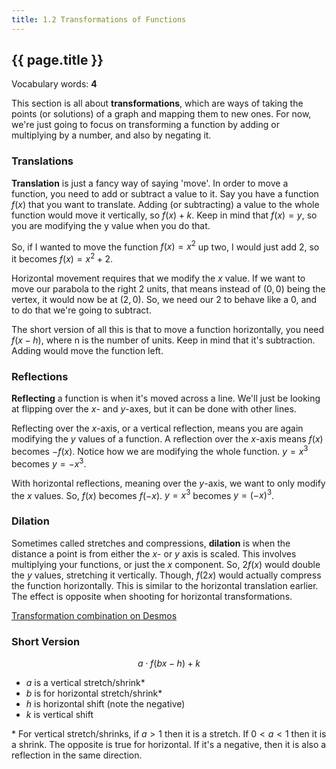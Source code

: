 ```yaml
---
title: 1.2 Transformations of Functions
---
```


## {{ page.title }}

Vocabulary words: **4**

This section is all about **transformations**, which are ways of taking the points (or solutions) of a graph and mapping them to new ones. For now, we're just going to focus on transforming a function by adding or multiplying by a number, and also by negating it.

### Translations

**Translation** is just a fancy way of saying 'move'. In order to move a function, you need to add or subtract a value to it. Say you have a function $f(x)$ that you want to translate. Adding (or subtracting) a value to the whole function would move it vertically, so $f(x)+k$. Keep in mind that $f(x) = y$, so you are modifying the y value when you do that.

So, if I wanted to move the function $f(x) = x^2$ up two, I would just add 2, so it becomes $f(x) = x^2 + 2$.

Horizontal movement requires that we modify the $x$ value. If we want to move our parabola to the right 2 units, that means instead of $(0,0)$ being the vertex, it would now be at $(2,0)$. So, we need our 2 to behave like a 0, and to do that we're going to subtract.

The short version of all this is that to move a function horizontally, you need $f(x-h)$, where n is the number of units. Keep in mind that it's subtraction. Adding would move the function left.

### Reflections

**Reflecting** a function is when it's moved across a line. We'll just be looking at flipping over the $x$- and $y$-axes, but it can be done with other lines.

Reflecting over the $x$-axis, or a vertical reflection, means you are again modifying the $y$ values of a function. A reflection over the $x$-axis means $f(x)$ becomes $-f(x)$. Notice how we are modifying the whole function. $y = x^3$ becomes $y = -x^3$.

With horizontal reflections, meaning over the $y$-axis, we want to only modify the $x$ values. So, $f(x)$ becomes $f(-x)$. $y = x^3$ becomes $y= (-x)^3$.

### Dilation

Sometimes called stretches and compressions, **dilation** is when the distance a point is from either the $x$- or $y$ axis is scaled. This involves multiplying your functions, or just the $x$ component. So, $2f(x)$ would double the $y$ values, stretching it vertically. Though, $f(2x)$ would actually compress the function horizontally. This is similar to the horizontal translation earlier. The effect is opposite when shooting for horizontal transformations.

[Transformation combination on Desmos](https://www.desmos.com/calculator/liaoly0akq)

### Short Version

$$ a\cdot f(bx - h) + k $$

- $a$ is a vertical stretch/shrink*
- $b$ is for horizontal stretch/shrink*
- $h$ is horizontal shift (note the negative)
- $k$ is vertical shift

\* For vertical stretch/shrinks, if $a>1$ then it is a stretch. If $0<a<1$ then it is a shrink. The opposite is true for horizontal. If it's a negative, then it is also a reflection in the same direction.
